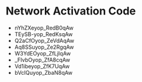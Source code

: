 # Network Activation Code
* nYhZXeyop_RedB0qAw
* TEySB-yop_RedKsqAw
* Q2aCfOyop_ZeVdAqAw
* Aq8SSuyop_Ze2RgqAw
* W3YdEOyop_ZfLjIqAw
* _FIvbOyop_ZfA8cqAw
* Vd1ibeyop_ZfK7UqAw
* bVcIQuyop_ZbaN8qAw